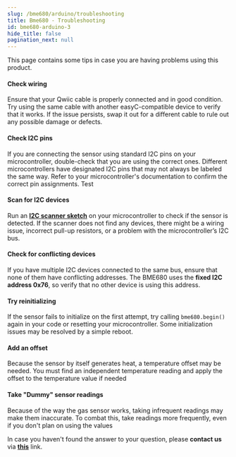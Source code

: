 ```yaml
---
slug: /bme680/arduino/troubleshooting
title: Bme680 - Troubleshooting
id: bme680-arduino-3
hide_title: false
pagination_next: null
---
```

This page contains some tips in case you are having problems using this product.

<ExpandableSection title="My sensor won't initialize!">

#### Check wiring
Ensure that your Qwiic cable is properly connected and in good condition. Try using the same cable with another easyC-compatible device to verify that it works. If the issue persists, swap it out for a different cable to rule out any possible damage or defects.

#### Check I2C pins
If you are connecting the sensor using standard I2C pins on your microcontroller, double-check that you are using the correct ones. Different microcontrollers have designated I2C pins that may not always be labeled the same way. Refer to your microcontroller's documentation to confirm the correct pin assignments. Test

#### Scan for I2C devices
Run an [**I2C scanner sketch**](https://github.com/SolderedElectronics/Soldered-Hacky-Codes/tree/main/I2C_Scanner) on your microcontroller to check if the sensor is detected. If the scanner does not find any devices, there might be a wiring issue, incorrect pull-up resistors, or a problem with the microcontroller’s I2C bus.

#### Check for conflicting devices
If you have multiple I2C devices connected to the same bus, ensure that none of them have conflicting addresses. The BME680 uses the **fixed I2C address 0x76**, so verify that no other device is using this address.

#### Try reinitializing
If the sensor fails to initialize on the first attempt, try calling `bme680.begin()` again in your code or resetting your microcontroller. Some initialization issues may be resolved by a simple reboot.

</ExpandableSection>


<ExpandableSection title="The temperature readings aren't accurate!">

#### Add an offset
Because the sensor by itself generates heat, a temperature offset may be needed. You must find an independent temperature reading and apply the offset to the temperature value if needed

</ExpandableSection>

<ExpandableSection title="The gas readings are all over the place!">

#### Take "Dummy" sensor readings
Because of the way the gas sensor works, taking infrequent readings may make them inaccurate. To combat this, take readings more frequently, even if you don't plan on using the values

</ExpandableSection>

<InfoBox>In case you haven't found the answer to your question, please **contact us** via [**this**](https://soldered.com/contact/) link.</InfoBox>